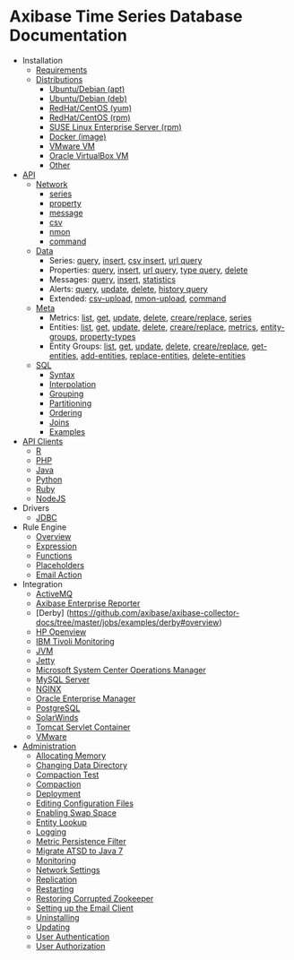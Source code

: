 # Axibase Time Series Database Documentation

* Installation
    * [Requirements](administration/requirements.md)
    * [Distributions](installation/#installation-guides)
	  * [Ubuntu/Debian (apt)](installation/ubuntu-debian-apt.md)
	  * [Ubuntu/Debian  (deb)](installation/ubuntu-debian-deb.md)
	  * [RedHat/CentOS (yum)](installation/redhat-centos-yum.md)
	  * [RedHat/CentOS (rpm)](installation/redhat-centos-rpm.md)
	  * [SUSE Linux Enterprise Server (rpm)](installation/sles-rpm.md)
	  * [Docker (image)](installation/docker.md)
	  * [VMware VM](installation/vmware-esxi-server-vsphere.md)
	  * [Oracle VirtualBox VM](installation/virtualbox.md)
	  * [Other](installation/other-distributions.md)
* [API](api)
    * [Network](api/network#network-api)
      * [series](api/network/series.md)
      * [property](api/network/property.md)
      * [message](api/network/message.md)
      * [csv](api/network/csv.md)
      * [nmon](api/network/nmon.md)
	  * [command](api/network/nmon.md)
    * [Data](api/data#overview)
      * Series: [query](api/data/series/query.md), [insert](api/data/series/insert.md), [csv insert](api/data/series/csv-insert.md), [url query](api/data/series/url-query.md)
      * Properties: [query](api/data/properties/query.md), [insert](api/data/properties/insert.md), [url query](api/data/properties/url-query.md), [type query](api/data/properties/type-query.md), [delete](api/data/properties/delete.md)
      * Messages: [query](api/data/messages/query.md), [insert](api/data/messages/insert.md), [statistics](api/data/messages/stats-query.md)
      * Alerts: [query](api/data/alerts/query.md), [update](api/data/alerts/update.md), [delete](api/data/alerts/delete.md), [history query](api/data/alerts/history-query.md)
	  * Extended: [csv-upload](api/data/ext/csv-upload.md), [nmon-upload](api/data/ext/nmon-upload.md), [command](api/data/ext/command.md)
    * [Meta](api/meta#overview)
      * Metrics: [list](api/meta/metric/list.md), [get](api/meta/metric/get.md), [update](api/meta/metric/update.md), [delete](api/meta/metric/delete.md), [creare/replace](api/meta/metric/create-or-replace.md), [series](api/meta/metric/series.md)
      * Entities: [list](api/meta/entity/list.md), [get](api/meta/entity/get.md), [update](api/meta/entity/update.md), [delete](api/meta/entity/delete.md), [creare/replace](api/meta/entity/create-or-replace.md), [metrics](api/meta/entity/metrics.md), [entity-groups](api/meta/entity/entity-groups.md), [property-types](api/meta/entity/property-types.md)
      * Entity Groups: [list](api/meta/entity-group/list.md), [get](api/meta/entity-group/get.md), [update](api/meta/entity-group/update.md), [delete](api/meta/entity-group/delete.md), [creare/replace](api/meta/entity-group/create-or-replace.md), [get-entities](api/meta/entity-group/get-entities.md), [add-entities](api/meta/entity-group/add-entities.md), [replace-entities](api/meta/entity-group/replace-entities.md), [delete-entities](api/meta/entity-group/delete-entities.md)
    * [SQL](api/sql#overview)  
		* [Syntax](api/sql#syntax)
		* [Interpolation](api/sql#interpolation)
		* [Grouping](api/sql#grouping)
		* [Partitioning](api/sql#partitioning)
		* [Ordering](api/sql#ordering)
		* [Joins](api/sql#joins)
		* [Examples](api/sql#examples)
* [API Clients](api#api-clients)
    * [R](https://github.com/axibase/atsd-api-r)
    * [PHP](https://github.com/axibase/atsd-api-php)
    * [Java](https://github.com/axibase/atsd-api-java)
    * [Python](https://github.com/axibase/atsd-api-python)
    * [Ruby](https://github.com/axibase/atsd-api-ruby)
    * [NodeJS](https://github.com/axibase/atsd-api-nodejs)
* Drivers
    * [JDBC](https://github.com/axibase/atsd-jdbc)
* Rule Engine
    * [Overview](rule-engine/rule-engine.md)
    * [Expression](rule-engine/expression.md)
    * [Functions](rule-engine/functions.md)
    * [Placeholders](rule-engine/placeholders.md)
    * [Email Action](rule-engine/email-action.md) 
* Integration
    * [ActiveMQ](integration/activemq#monitoring-activemq-with-atsd)
    * [Axibase Enterprise Reporter](integration/aer#atsd-adapter)
    * [Derby] (https://github.com/axibase/axibase-collector-docs/tree/master/jobs/examples/derby#overview)
    * [HP Openview](https://github.com/axibase/axibase-collector-docs/tree/master/jobs/examples/hp-openview#overview)
    * [IBM Tivoli Monitoring](integration/itm#ibm-tivoli-monitoring)
    * [JVM](https://github.com/axibase/axibase-collector-docs/tree/master/jobs/examples/jvm#overview)
    * [Jetty](https://github.com/axibase/axibase-collector-docs/tree/master/jobs/examples/jetty#overview)
    * [Microsoft System Center Operations Manager](https://github.com/axibase/axibase-collector-docs/tree/master/jobs/examples/scom#overview)
    * [MySQL Server](https://github.com/axibase/axibase-collector-docs/tree/master/jobs/examples/mysql#overview)
    * [NGINX](https://github.com/axibase/axibase-collector-docs/tree/master/jobs/examples/nginx#overview)
    * [Oracle Enterprise Manager](https://github.com/axibase/axibase-collector-docs/tree/master/jobs/examples/oracle-enterprise-manager#overview)
    * [PostgreSQL](https://github.com/axibase/axibase-collector-docs/tree/master/jobs/examples/postgres#overview)
    * [SolarWinds](https://github.com/axibase/axibase-collector-docs/tree/master/jobs/examples/solarwinds#overview)
    * [Tomcat Servlet Container](https://github.com/axibase/axibase-collector-docs/tree/master/jobs/examples/tomcat#overview)
    * [VMware](https://github.com/axibase/axibase-collector-docs/tree/master/jobs/examples/vmware#overview)
* [Administration](administration#administration)
    * [Allocating Memory](administration/allocating-memory.md)
    * [Changing Data Directory](administration/changing-data-directory.md)
    * [Compaction Test](administration/compaction-test.md)
    * [Compaction](administration/compaction.md)
    * [Deployment](administration/deployment.md)
    * [Editing Configuration Files](administration/editing-configuration-files.md)
    * [Enabling Swap Space](administration/enabling-swap-space.md)
    * [Entity Lookup](administration/entity-lookup.md)
    * [Logging](administration/logging.md)
    * [Metric Persistence Filter](administration/metric-persistence-filter.md)
    * [Migrate ATSD to Java 7](administration/migrate-to-java7.md)
    * [Monitoring](administration/monitoring.md)
    * [Network Settings](administration/networking-settings.md)
    * [Replication](administration/replication.md)
    * [Restarting](administration/restarting.md)
    * [Restoring Corrupted Zookeeper](administration/entity-lookup.md)
    * [Setting up the Email Client](administration/setting-up-email-client.md)
    * [Uninstalling](administration/uninstalling.md)
    * [Updating](administration/update.md)
    * [User Authentication](administration/user-authentiication.md)
    * [User Authorization](administration/user-authorization.md)